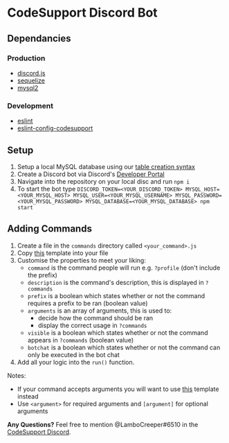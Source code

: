 # CodeSupport Discord Bot

## Dependancies
### Production
- [discord.js](https://www.npmjs.com/package/discord.js)
- [sequelize](https://www.npmjs.com/package/sequelize)
- [mysql2](https://www.npmjs.com/package/mysql2)

### Development
- [eslint](https://www.npmjs.com/package/eslint)
- [eslint-config-codesupport](https://www.npmjs.com/package/eslint-config-codesupport)

## Setup
1. Setup a local MySQL database using our [table creation syntax](https://github.com/codesupport/table-create-syntax)
2. Create a Discord bot via Discord's [Developer Portal](https://discordapp.com/developers/applications/)
3. Navigate into the repository on your local disc and run `npm i` 
4. To start the bot type `DISCORD_TOKEN=<YOUR_DISCORD_TOKEN> MYSQL_HOST=<YOUR_MYSQL_HOST> MYSQL_USER=<YOUR_MYSQL_USERNAME> MYSQL_PASSWORD=<YOUR_MYSQL_PASSWORD> MYSQL_DATABASE=<YOUR_MYSQL_DATABASE> npm start`

## Adding Commands
1. Create a file in the `commands` directory called `<your_command>.js`
2. Copy [this](https://gist.github.com/LamboCreeper/516ecb352ff82465ad2ab19aebe69fc4) template into your file
3. Customise the properties to meet your liking:
	- `command` is the command people will run e.g. `?profile` (don't include the prefix)
	- `description` is the command's description, this is displayed in `?commands`
	- `prefix` is a boolean which states whether or not the command requires a prefix to be ran (boolean value)
	- `arguments` is an array of arguments, this is used to:
		- decide how the command should be ran
		- display the correct usage in `?commands`
	- `visible` is a boolean which states whether or not the command appears in `?commands` (boolean value)
	- `botchat` is a boolean which states whether or not the command can only be executed in the bot chat
4. Add all your logic into the `run()` function.

Notes:
- If your command accepts arguments you will want to use [this](https://gist.github.com/LamboCreeper/21879a5cb2e56d1e70b66c038635188a) template instead
- Use `<argument>` for required arguments and `[argument]` for optional arguments

**Any Questions?** Feel free to mention @LamboCreeper#6510 in the [CodeSupport Discord](https://discord.gg/Hn9SETt).
